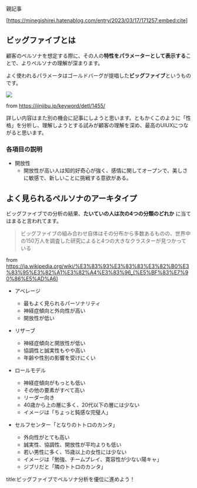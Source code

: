 


親記事

[https://minegishirei.hatenablog.com/entry/2023/03/17/171257:embed:cite]



## ビッグファイブとは

顧客のペルソナを想定する際に、その人の**特性をパラメーターとして表示する**ことで、よりペルソナの理解が深まります。

よく使われるパラメータはゴールドバーグが提唱した**ビッグファイブ**というものです。

<img src="https://motose-shinrishi.com/wp-content/uploads/2022/03/exam1-80.jpg">

from https://jinjibu.jp/keyword/detl/1455/

詳しい内容はまた別の機会に記事にしようと思います。ともかくこのように「性格」を分析し、理解しようとする試みが顧客の理解を深め、最高のUIUXにつながると思います。


### 各項目の説明

- 開放性
  - 開放性が高い人は知的好奇心が強く、感情に関してオープンで、美しさに敏感で、新しいことに挑戦する意欲がある。



## よく見られるペルソナのアーキタイプ

ビッグファイブでの分析の結果、**たいていの人は次の4つの分類のどれか** に当てはまると言われてます。

> ビッグファイブの組み合わせ自体はその分布から多数あるものの、世界中の150万人を調査した研究によると4つの大きなクラスターが見つかっている

from https://ja.wikipedia.org/wiki/%E3%83%93%E3%83%83%E3%82%B0%E3%83%95%E3%82%A1%E3%82%A4%E3%83%96_(%E5%BF%83%E7%90%86%E5%AD%A6)


- アベレージ
    - 最もよく見られるパーソナリティ
    - 神経症傾向と外向性が高い
    - 開放性が低い


- リザーブ
    - 神経症傾向と開放性が低い
    - 協調性と誠実性もやや高い
    - 年齢や性別の影響を受けにくい


- ロールモデル
    - 神経症傾向がもっとも低い
    - その他の要素がすべて高い
    - リーダー向き
    - 40歳から上の層に多く、20代以下の層には少ない
    - イメージは「ちょっと鈍感な完璧人」


- セルフセンター「となりのトトロのカンタ」
    - 外向性がとても高い
    - 誠実性、協調性、開放性が平均よりも低い
    - 若い男性に多く、15歳以上の女性には少ない
    - イメージは「勉強、チームプレイ、寛容性が少ない陽キャ」
    - ジブリだと「隣のトトロのカンタ」



















title:ビッグファイブでペルソナ分析を優位に進めよう！




